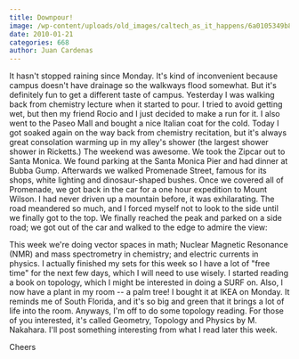 ```yaml
---
title: Downpour!
image: /wp-content/uploads/old_images/caltech_as_it_happens/6a0105349b8251970b012876f8b5bc970c.jpg
date: 2010-01-21
categories: 668
author: Juan Cardenas
---
```



It hasn't stopped raining since Monday. It's kind of inconvenient because campus doesn't have drainage so the walkways flood somewhat. But it's definitely fun to get a different taste of campus. Yesterday I was walking back from chemistry lecture when it started to pour. I tried to avoid getting wet, but then my friend Rocio and I just decided to make a run for it. I also went to the Paseo Mall and bought a nice Italian coat for the cold. Today I got soaked again on the way back from chemistry recitation, but it's always great consolation warming up in my alley's shower (the largest shower shower in Ricketts.)
The weekend was awesome. We took the Zipcar out to Santa Monica. We found parking at the Santa Monica Pier and had dinner at Bubba Gump. Afterwards we walked Promenade Street, famous for its shops, white lighting and dinosaur-shaped bushes. Once we covered all of Promenade, we got back in the car for a one hour expedition to Mount Wilson. I had never driven up a mountain before, it was exhilarating. The road meandered so much, and I forced myself not to look to the side until we finally got to the top. We finally reached the peak and parked on a side road; we got out of the car and walked to the edge to admire the view:

This week we're doing vector spaces in math; Nuclear Magnetic Resonance (NMR) and mass spectrometry in chemistry; and electric currents in physics. I actually finished my sets for this week so I have a lot of "free time" for the next few days, which I will need to use wisely. I started reading a book on topology, which I might be interested in doing a SURF on. Also, I now have a plant in my room -- a palm tree! I bought it at IKEA on Monday. It reminds me of South Florida, and it's so big and green that it brings a lot of life into the room. Anyways, I'm off to do some topology reading. For those of you interested, it's called Geometry, Topology and Physics by M. Nakahara. I'll post something interesting from what I read later this week.

Cheers

